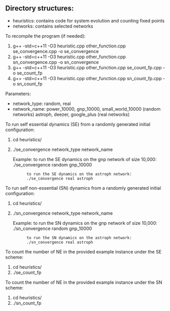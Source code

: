 ## Directory structures:
- heuristics: contains code for system evolution and counting fixed points
- networks: contains selected networks


To recompile the program (if needed): 
1. g++ -std=c++11 -O3 heuristic.cpp other_function.cpp se_convergence.cpp -o se_convergence
2. g++ -std=c++11 -O3 heuristic.cpp other_function.cpp sn_convergence.cpp -o sn_convergence
3. g++ -std=c++11 -O3 heuristic.cpp other_function.cpp se_count_fp.cpp -o se_count_fp
4. g++ -std=c++11 -O3 heuristic.cpp other_function.cpp sn_count_fp.cpp -o sn_count_fp


Parameters:
- network_type: random, real
- network_name: power_10000, gnp_10000, small_world_10000 (random networks)
                astroph, deezer, google_plus (real networks)

To run self essential dynamics (SE) from a randomly generated initial configuration:
1. cd heuristics/
2. ./se_convergence network_type network_name
     
    Example: to run the SE dynamics on the gnp network of size 10,000:
             ./se_convergence random gnp_10000

             to run the SE dynamics on the astroph network:
             ./se_convergence real astroph

To run self non-essential (SN) dynamics from a randomly generated initial configuration:
1. cd heuristics/
2. ./sn_convergence network_type network_name
    
    Example: to run the SN dynamics on the gnp network of size 10,000:
             ./sn_convergence random gnp_10000

             to run the SN dynamics on the astroph network:
             ./sn_convergence real astroph

To count the number of NE in the provided example instance under the SE scheme:
1. cd heuristics/
2. ./se_count_fp

To count the number of NE in the provided example instance under the SN scheme:
1. cd heuristics/
2. ./sn_count_fp
